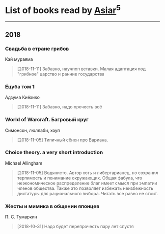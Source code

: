 # List of books read by [Asiar](https://plus.google.com/115902526849562271887)<sup>5</sup>
---

## 2018

### Свадьба в стране грибов
Кэй мураяма
> [2018-11-11] Забавно, научпоп вставки. Малая адаптация под "грибное" царство и ранние государства


### Ёцуба том 1
Адзума Киёхико
> [2018-11-11] Забавно, надо прочесть всё


### World of Warcraft. Багровый круг
Симонсон, люллаби, хоуп
> [2018-11-05] Типичный сёнен про Вариана.


### Choice theory. a very short introduction
Michael Allingham
> [2018-11-05] Водянисто. Автор хоть и либертарианец, но сохранил терпимость и понимание окружающих. Общая фабула, что неэкономическое распределение благ имеет смысл при эмпатии членов общества. Также это позволяет избежать неизбежность диктатуры для рационального выбора. Читать все равно не стоит.


### Жесты и мимика в общении японцев
П. С. Тумаркин
> [2018-10-31] Надо будет перепрочесть пару лет спустя




